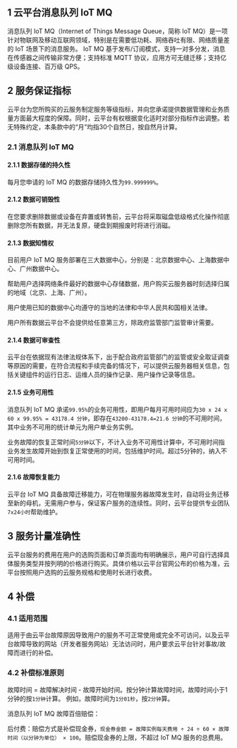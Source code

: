 ## 1 云平台消息队列 IoT MQ

消息队列 IoT MQ（Internet of Things Message Queue，简称 IoT MQ）是一项针对物联网及移动互联网领域，特别是在需要低功耗、网络吞吐有限、网络质量差的 IoT 场景下的消息服务。 IoT MQ 基于发布/订阅模式，支持一对多分发，消息在传感器之间传输非常方便；支持标准 MQTT 协议，应用方可无缝迁移；支持亿级设备连接、百万级 QPS。

## 2 服务保证指标

云平台为您所购买的云服务制定服务等级指标，并向您承诺提供数据管理和业务质量方面最大程度的保障。同时，云平台有权根据变化适时对部分指标作出调整。若无特殊约定，本条款中的“月”均指30个自然日，按自然月计算。

### 2.1 消息队列 IoT MQ

#### 2.1.1 数据存储的持久性

每月您申请的 IoT MQ 的数据存储持久性为`99.999999%`。

#### 2.1.2 数据可销毁性

在您要求删除数据或设备在弃置或转售前，云平台将采取磁盘低级格式化操作彻底删除您所有数据，并无法复原，硬盘到期报废时将进行消磁。

#### 2.1.3 数据知情权

目前用户 IoT MQ 服务部署在三大数据中心，分别是：北京数据中心、上海数据中心、广州数据中心。

帮助用户选择网络条件最好的数据中心存储数据，用户购买云服务器时刻选择归属的地域（北京、上海、广州）。

用户使用已知的数据中心均遵守的当地的法律和中华人民共和国相关法律。

用户所有数据云平台不会提供给任意第三方，除政府监管部门监管审计需要。

#### 2.1.4 数据可审查性

云平台在依据现有法律法规体系下，出于配合政府监管部门的监管或安全取证调查等原因的需要，在符合流程和手续完备的情况下，可以提供云服务器相关信息，包括关键组件的运行日志、运维人员的操作记录、用户操作记录等信息。

#### 2.1.5 业务可用性

消息队列 IoT MQ 承诺`99.95%`的业务可用性，即用户每月可用时间应为`30 x 24 x 60 x 99.95% = 43178.4 分钟`，即存在`43200-43178.4=21.6 分钟`的不可用时间，其中业务不可用的统计单元为用户单业务实例。

业务故障的恢复正常时间`5分钟`以下，不计入业务不可用性计算中，不可用时间指业务发生故障开始到恢复正常使用的时间，包括维护时间。超过5分钟的，纳入不可用时间。

#### 2.1.6 故障恢复能力

云平台 IoT MQ 具备故障迁移能力，可在物理服务器故障发生时，自动将业务迁移至新的母机，无需用户参与，保证客户服务的连续性。同时，云平台提供专业团队`7x24小时`帮助维护。

## 3 服务计量准确性

云平台服务的费用在用户的选购页面和订单页面均有明确展示，用户可自行选择具体服务类型并按列明的价格进行购买。具体价格以云平台官网公布的价格为准，云平台按照用户选购的云服务规格和使用时长进行收费。

## 4 补偿

### 4.1 适用范围

适用于由云平台故障原因导致用户的服务不可正常使用或完全不可访问，以及云平台故障导致的网站（开发者服务网站）无法访问时，用户要求云平台针对事故/故障而进行的补偿。

### 4.2 补偿标准原则

故障时间 = 故障解决时间 - 故障开始时间。按分钟计算故障时间，故障时间小于1分钟的按`1分钟`计算。
例如，故障时间为`1分01秒`，按`2分钟`算。

消息队列 IoT MQ 故障百倍赔偿：

后付费：赔偿方式是补偿现金券，`现金券金额 = 故障实例每天费用 ÷ 24 ÷ 60 × 故障时间（以分钟为单位） × 100`。赔偿现金券的上限，不超过 IoT MQ 服务的总费用。

